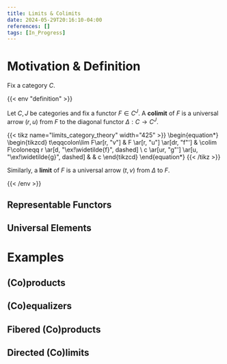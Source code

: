 ```yaml
---
title: Limits & Colimits
date: 2024-05-29T20:16:10-04:00
references: []
tags: [In_Progress]
---
```


# Motivation & Definition

Fix a category $C$.

{{< env "definition" >}}

Let $C,J$ be categories and fix a functor $F\in C^J$. A **colimit** of $F$ is a universal arrow $(r,u)$ from $F$ to the diagonal functor $\Delta:C\to C^J$.

{{< tikz name="limits_category_theory" width="425" >}}
\begin{equation*}
    \begin{tikzcd}
        t\eqqcolon\lim F\ar[r, "v"] & F \ar[r, "u"] \ar[dr, "f"'] & \colim F\coloneqq r \ar[d, "\ex!\widetilde{f}", dashed] \\
        c \ar[ur, "g"'] \ar[u, "\ex!\widetilde{g}", dashed] & & c
    \end{tikzcd}
\end{equation*}
{{< /tikz >}}

Similarly, a **limit** of $F$ is a universal arrow $(t,v)$ from $\Delta$ to $F$.

{{< /env >}}

## Representable Functors

<div class="space"></div>

## Universal Elements

# Examples

## (Co)products

<div class="space"></div>

## (Co)equalizers

<div class="space"></div>

## Fibered (Co)products

<div class="space"></div>

## Directed (Co)limits
